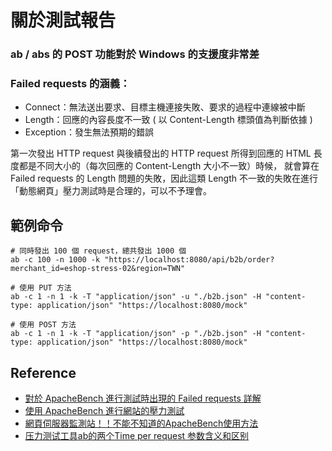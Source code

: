 關於測試報告
===========

### ab / abs 的 POST 功能對於 Windows 的支援度非常差

### Failed requests 的涵義：

- Connect：無法送出要求、目標主機連接失敗、要求的過程中連線被中斷
- Length：回應的內容長度不一致 ( 以 Content-Length 標頭值為判斷依據 )
- Exception：發生無法預期的錯誤

第一次發出 HTTP request 與後續發出的 HTTP request 所得到回應的 HTML 長度都是不同大小的（每次回應的 Content-Length 大小不一致）時候，
就會算在 Failed requests 的 Length 問題的失敗，因此這類 Length 不一致的失敗在進行「動態網頁」壓力測試時是合理的，可以不予理會。


範例命令
-------

```console
# 同時發出 100 個 request，總共發出 1000 個
ab -c 100 -n 1000 -k "https://localhost:8080/api/b2b/order?merchant_id=eshop-stress-02&region=TWN"

# 使用 PUT 方法
ab -c 1 -n 1 -k -T "application/json" -u "./b2b.json" -H "content-type: application/json" "https://localhost:8080/mock"

# 使用 POST 方法
ab -c 1 -n 1 -k -T "application/json" -p "./b2b.json" -H "content-type: application/json" "https://localhost:8080/mock"
```

Reference
---------

- [對於 ApacheBench 進行測試時出現的 Failed requests 詳解](https://blog.miniasp.com/post/2009/10/07/Explain-ApacheBench-ab-for-the-Failed-request-field.aspx)
- [使用 ApacheBench 進行網站的壓力測試](https://blog.miniasp.com/post/2008/06/30/Using-ApacheBench-ab-to-to-Web-stress-test.aspx)
- [網頁伺服器監測站！！不能不知道的ApacheBench使用方法](https://blog.hellosanta.com.tw/%E7%B6%B2%E7%AB%99%E8%A8%AD%E8%A8%88/%E4%BC%BA%E6%9C%8D%E5%99%A8/%E7%B6%B2%E9%A0%81%E4%BC%BA%E6%9C%8D%E5%99%A8%E7%9B%A3%E6%B8%AC%E7%AB%99%EF%BC%81%EF%BC%81%E4%B8%8D%E8%83%BD%E4%B8%8D%E7%9F%A5%E9%81%93%E7%9A%84apachebench%E4%BD%BF%E7%94%A8%E6%96%B9%E6%B3%95)
- [压力测试工具ab的两个Time per request 参数含义和区别](https://www.imooc.com/article/19952)
